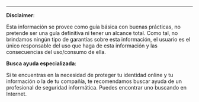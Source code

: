 ---------------------

**Disclaimer**:

Esta información se provee como guía básica con buenas prácticas, no pretende ser una guía definitiva ni tener un alcance total. Como tal, no brindamos ningún tipo de garantías sobre esta información, el usuario es el único responsable del uso que haga de esta información y las consecuencias del uso/consumo de ella.


**Busca ayuda especializada**:

Si te encuentras en la necesidad de proteger tu identidad online y tu información o la de tu compañía, te recomendamos buscar ayuda de un profesional de seguridad informática. Puedes encontrar uno buscando en Internet.

